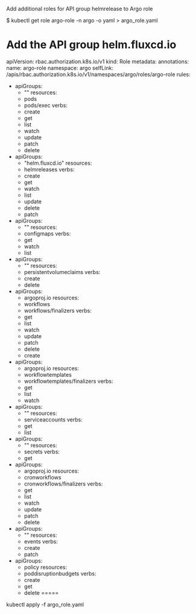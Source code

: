 Add additional roles for API group helmrelease to Argo role

$ kubectl get role argo-role  -n argo -o yaml > argo_role.yaml

Add the API group helm.fluxcd.io
====
apiVersion: rbac.authorization.k8s.io/v1
kind: Role
metadata:
  annotations:
  name: argo-role
  namespace: argo
  selfLink: /apis/rbac.authorization.k8s.io/v1/namespaces/argo/roles/argo-role
rules:
- apiGroups:
  - ""
  resources:
  - pods
  - pods/exec
  verbs:
  - create
  - get
  - list
  - watch
  - update
  - patch
  - delete
- apiGroups:
  - "helm.fluxcd.io"
  resources:
  - helmreleases
  verbs:
  - create
  - get
  - watch
  - list
  - update
  - delete
  - patch
- apiGroups:
  - ""
  resources:
  - configmaps
  verbs:
  - get
  - watch
  - list
- apiGroups:
  - ""
  resources:
  - persistentvolumeclaims
  verbs:
  - create
  - delete
- apiGroups:
  - argoproj.io
  resources:
  - workflows
  - workflows/finalizers
  verbs:
  - get
  - list
  - watch
  - update
  - patch
  - delete
  - create
- apiGroups:
  - argoproj.io
  resources:
  - workflowtemplates
  - workflowtemplates/finalizers
  verbs:
  - get
  - list
  - watch
- apiGroups:
  - ""
  resources:
  - serviceaccounts
  verbs:
  - get
  - list
- apiGroups:
  - ""
  resources:
  - secrets
  verbs:
  - get
- apiGroups:
  - argoproj.io
  resources:
  - cronworkflows
  - cronworkflows/finalizers
  verbs:
  - get
  - list
  - watch
  - update
  - patch
  - delete
- apiGroups:
  - ""
  resources:
  - events
  verbs:
  - create
  - patch
- apiGroups:
  - policy
  resources:
  - poddisruptionbudgets
  verbs:
  - create
  - get
  - delete
=====

kubectl apply -f  argo_role.yaml

